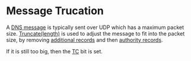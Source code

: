 ﻿# Message Trucation

A [DNS message](xref:Makaretu.Dns.Message) is typically sent over UDP which has a maximum packet size. 
[Truncate(length)](xref:Makaretu.Dns.Message.Truncate) is used to adjust the message to fit into the packet size, 
by removing [additional records](xref:Makaretu.Dns.Message.AdditionalRecords) and then 
[authority records](xref:Makaretu.Dns.Message.AuthorityRecords).

If it is still too big, then the [TC](xref:Makaretu.Dns.Message.TC) bit is set.
